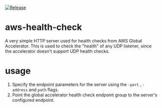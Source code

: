 [![Release](https://github.com/looterz/aws-health-check/actions/workflows/release.yml/badge.svg?branch=main)](https://github.com/looterz/aws-health-check/releases)

# aws-health-check

A very simple HTTP server used for health checks from AWS Global Accelerator. This is used to check the "health" of any UDP listener, since the accelerator doesn't support UDP health checks.

# usage

1) Specify the endpoint parameters for the server using the `-port` , `-address` and `path` flags.
2) Point the global accelerator health check endpoint group to the server's configured endpoint.
